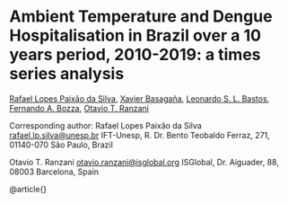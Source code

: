 # Ambient Temperature and Dengue Hospitalisation in Brazil over a 10 years period, 2010-2019: a times series analysis

[Rafael Lopes Paixão da Silva](), [Xavier Basagaña](), [Leonardo S. L. Bastos](), [Fernando A. Bozza](), [Otavio T. Ranzani]()

Corresponding author: 
Rafael Lopes Paixão da Silva [rafael.lp.silva@unesp.br](rafael.lp.silva@unesp.br)
IFT-Unesp, R. Dr. Bento Teobaldo Ferraz, 271, 01140-070 São Paulo, Brazil

Otavio T. Ranzani [otavio.ranzani@isglobal.org](otavio.ranzani@isglobal.org)
ISGlobal, Dr. Aiguader, 88, 08003 Barcelona, Spain


@article{}
